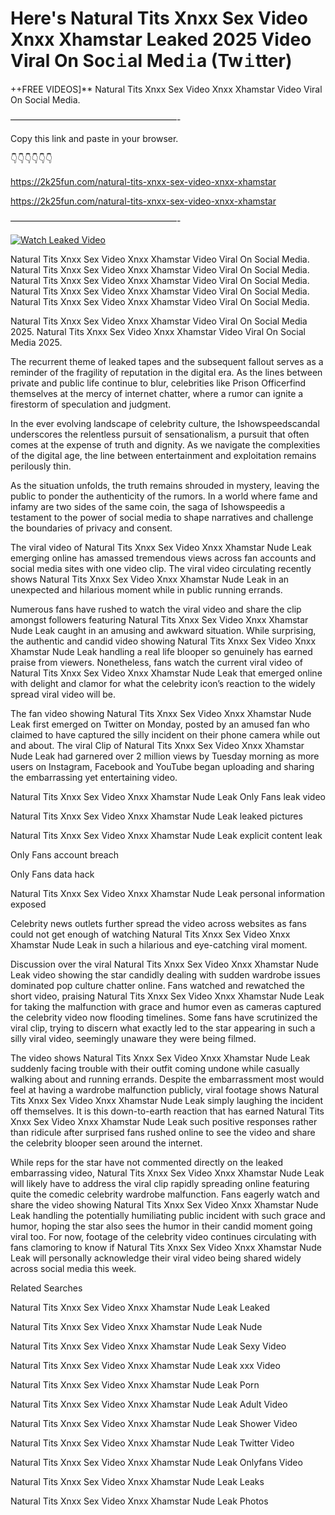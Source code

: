 # Here's Natural Tits Xnxx Sex Video Xnxx Xhamstar Leaked 2025 Video Viral On Soc𝚒al Med𝚒a (Tw𝚒tter)

++FREE VIDEOS]** Natural Tits Xnxx Sex Video Xnxx Xhamstar Video Viral On Social Media.

———————————————————-

Copy this link and paste in your browser.

👇👇👇👇👇👇

https://2k25fun.com/natural-tits-xnxx-sex-video-xnxx-xhamstar

https://2k25fun.com/natural-tits-xnxx-sex-video-xnxx-xhamstar

———————————————————-

[![Watch Leaked Video](https://miro.medium.com/v2/resize:fit:828/format:webp/1*cilzJN44JGOrTw9NJCrNHA.gif "Watch Leaked Video")](https://2k25fun.com/natural-tits-xnxx-sex-video-xnxx-xhamstar)

Natural Tits Xnxx Sex Video Xnxx Xhamstar Video Viral On Social Media. Natural Tits Xnxx Sex Video Xnxx Xhamstar Video Viral On Social Media. Natural Tits Xnxx Sex Video Xnxx Xhamstar Video Viral On Social Media. Natural Tits Xnxx Sex Video Xnxx Xhamstar Video Viral On Social Media. Natural Tits Xnxx Sex Video Xnxx Xhamstar Video Viral On Social Media.

Natural Tits Xnxx Sex Video Xnxx Xhamstar Video Viral On Social Media 2025. Natural Tits Xnxx Sex Video Xnxx Xhamstar Video Viral On Social Media 2025.

The recurrent theme of leaked tapes and the subsequent fallout serves as a reminder of the fragility of reputation in the digital era. As the lines between private and public life continue to blur, celebrities like Prison Officerfind themselves at the mercy of internet chatter, where a rumor can ignite a firestorm of speculation and judgment.

In the ever evolving landscape of celebrity culture, the Ishowspeedscandal underscores the relentless pursuit of sensationalism, a pursuit that often comes at the expense of truth and dignity. As we navigate the complexities of the digital age, the line between entertainment and exploitation remains perilously thin.

As the situation unfolds, the truth remains shrouded in mystery, leaving the public to ponder the authenticity of the rumors. In a world where fame and infamy are two sides of the same coin, the saga of Ishowspeedis a testament to the power of social media to shape narratives and challenge the boundaries of privacy and consent.

The viral video of Natural Tits Xnxx Sex Video Xnxx Xhamstar Nude Leak emerging online has amassed tremendous views across fan accounts and social media sites with one video clip. The viral video circulating recently shows Natural Tits Xnxx Sex Video Xnxx Xhamstar Nude Leak in an unexpected and hilarious moment while in public running errands.

Numerous fans have rushed to watch the viral video and share the clip amongst followers featuring Natural Tits Xnxx Sex Video Xnxx Xhamstar Nude Leak caught in an amusing and awkward situation. While surprising, the authentic and candid video showing Natural Tits Xnxx Sex Video Xnxx Xhamstar Nude Leak handling a real life blooper so genuinely has earned praise from viewers. Nonetheless, fans watch the current viral video of Natural Tits Xnxx Sex Video Xnxx Xhamstar Nude Leak that emerged online with delight and clamor for what the celebrity icon’s reaction to the widely spread viral video will be.

The fan video showing Natural Tits Xnxx Sex Video Xnxx Xhamstar Nude Leak first emerged on Twitter on Monday, posted by an amused fan who claimed to have captured the silly incident on their phone camera while out and about. The viral Clip of Natural Tits Xnxx Sex Video Xnxx Xhamstar Nude Leak had garnered over 2 million views by Tuesday morning as more users on Instagram, Facebook and YouTube began uploading and sharing the embarrassing yet entertaining video.

Natural Tits Xnxx Sex Video Xnxx Xhamstar Nude Leak Only Fans leak video

Natural Tits Xnxx Sex Video Xnxx Xhamstar Nude Leak leaked pictures

Natural Tits Xnxx Sex Video Xnxx Xhamstar Nude Leak explicit content leak

Only Fans account breach

Only Fans data hack

Natural Tits Xnxx Sex Video Xnxx Xhamstar Nude Leak personal information exposed

Celebrity news outlets further spread the video across websites as fans could not get enough of watching Natural Tits Xnxx Sex Video Xnxx Xhamstar Nude Leak in such a hilarious and eye-catching viral moment.

Discussion over the viral Natural Tits Xnxx Sex Video Xnxx Xhamstar Nude Leak video showing the star candidly dealing with sudden wardrobe issues dominated pop culture chatter online. Fans watched and rewatched the short video, praising Natural Tits Xnxx Sex Video Xnxx Xhamstar Nude Leak for taking the malfunction with grace and humor even as cameras captured the celebrity video now flooding timelines. Some fans have scrutinized the viral clip, trying to discern what exactly led to the star appearing in such a silly viral video, seemingly unaware they were being filmed.

The video shows Natural Tits Xnxx Sex Video Xnxx Xhamstar Nude Leak suddenly facing trouble with their outfit coming undone while casually walking about and running errands. Despite the embarrassment most would feel at having a wardrobe malfunction publicly, viral footage shows Natural Tits Xnxx Sex Video Xnxx Xhamstar Nude Leak simply laughing the incident off themselves. It is this down-to-earth reaction that has earned Natural Tits Xnxx Sex Video Xnxx Xhamstar Nude Leak such positive responses rather than ridicule after surprised fans rushed online to see the video and share the celebrity blooper seen around the internet.

While reps for the star have not commented directly on the leaked embarrassing video, Natural Tits Xnxx Sex Video Xnxx Xhamstar Nude Leak will likely have to address the viral clip rapidly spreading online featuring quite the comedic celebrity wardrobe malfunction. Fans eagerly watch and share the video showing Natural Tits Xnxx Sex Video Xnxx Xhamstar Nude Leak handling the potentially humiliating public incident with such grace and humor, hoping the star also sees the humor in their candid moment going viral too. For now, footage of the celebrity video continues circulating with fans clamoring to know if Natural Tits Xnxx Sex Video Xnxx Xhamstar Nude Leak will personally acknowledge their viral video being shared widely across social media this week.

Related Searches

Natural Tits Xnxx Sex Video Xnxx Xhamstar Nude Leak Leaked

Natural Tits Xnxx Sex Video Xnxx Xhamstar Nude Leak Nude

Natural Tits Xnxx Sex Video Xnxx Xhamstar Nude Leak Sexy Video

Natural Tits Xnxx Sex Video Xnxx Xhamstar Nude Leak xxx Video

Natural Tits Xnxx Sex Video Xnxx Xhamstar Nude Leak Porn

Natural Tits Xnxx Sex Video Xnxx Xhamstar Nude Leak Adult Video

Natural Tits Xnxx Sex Video Xnxx Xhamstar Nude Leak Shower Video

Natural Tits Xnxx Sex Video Xnxx Xhamstar Nude Leak Twitter Video

Natural Tits Xnxx Sex Video Xnxx Xhamstar Nude Leak Onlyfans Video

Natural Tits Xnxx Sex Video Xnxx Xhamstar Nude Leak Leaks

Natural Tits Xnxx Sex Video Xnxx Xhamstar Nude Leak Photos